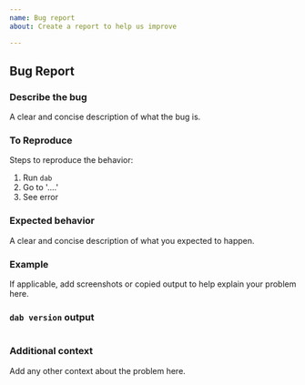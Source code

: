 ```yaml
---
name: Bug report
about: Create a report to help us improve

---
```


## Bug Report

### Describe the bug

A clear and concise description of what the bug is.

### To Reproduce

Steps to reproduce the behavior:
1. Run `dab`
1. Go to '....'
1. See error

### Expected behavior

A clear and concise description of what you expected to happen.

### Example

If applicable, add screenshots or copied output to help explain your problem here.

### `dab version` output

```
```

### Additional context

Add any other context about the problem here.
